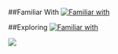 ##Familiar With
[![Familiar with](https://skillicons.dev/icons?i=discord,github,css,html,js,react,php,jquery,nodejs,mysql,mongodb,postgres&theme=light)](https://www.kasperg.net)

##Exploring
[![Familiar with](https://skillicons.dev/icons?i=docker,unreal,cpp,cs&theme=light)](https://www.kasperg.net)

![](https://komarev.com/ghpvc/?username=Cashper&color=brightgreen)
